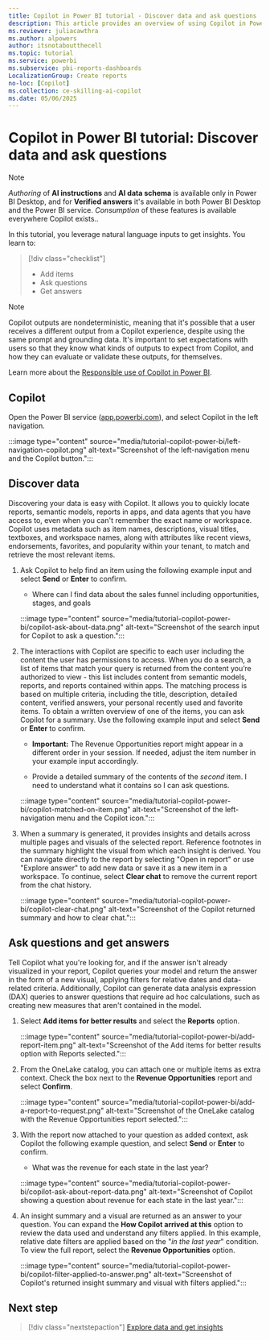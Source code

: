 ```yaml
---
title: Copilot in Power BI tutorial - Discover data and ask questions
description: This article provides an overview of using Copilot in Power BI to ask questions and get insights using natural language inputs.
ms.reviewer: juliacawthra
ms.author: alpowers
author: itsnotaboutthecell
ms.topic: tutorial
ms.service: powerbi
ms.subservice: pbi-reports-dashboards
LocalizationGroup: Create reports
no-loc: [Copilot]
ms.collection: ce-skilling-ai-copilot
ms.date: 05/06/2025
---
```


# Copilot in Power BI tutorial: Discover data and ask questions

> [!NOTE]
> *Authoring* of **AI instructions** and **AI data schema** is available only in Power BI Desktop, and for **Verified answers** it's available in both Power BI Desktop and the Power BI service. *Consumption* of these features is available everywhere Copilot exists..

In this tutorial, you leverage natural language inputs to get insights. You learn to:

> [!div class="checklist"]
>
> * Add items
> * Ask questions
> * Get answers

> [!NOTE]
> Copilot outputs are nondeterministic, meaning that it's possible that a user receives a different output from a Copilot experience, despite using the same prompt and grounding data. It's important to set expectations with users so that they know what kinds of outputs to expect from Copilot, and how they can evaluate or validate these outputs, for themselves.
>
> Learn more about the [Responsible use of Copilot in Power BI](copilot-integration.md#responsible-use-of-copilot-in-power-bi).

## Copilot

Open the Power BI service ([app.powerbi.com](https://app.powerbi.com/)), and select Copilot in the left navigation.

:::image type="content" source="media/tutorial-copilot-power-bi/left-navigation-copilot.png" alt-text="Screenshot of the left-navigation menu and the Copilot button.":::

## Discover data

Discovering your data is easy with Copilot. It allows you to quickly locate reports, semantic models, reports in apps, and data agents that you have access to, even when you can't remember the exact name or workspace. Copilot uses metadata such as item names, descriptions, visual titles, textboxes, and workspace names, along with attributes like recent views, endorsements, favorites, and popularity within your tenant, to match and retrieve the most relevant items.

1. Ask Copilot to help find an item using the following example input and select **Send** or **Enter** to confirm.
    - Where can I find data about the sales funnel including opportunities, stages, and goals

    :::image type="content" source="media/tutorial-copilot-power-bi/copilot-ask-about-data.png" alt-text="Screenshot of the search input for Copilot to ask a question.":::

1. The interactions with Copilot are specific to each user including the content the user has permissions to access. When you do a search, a list of items that match your query is returned from the content you’re authorized to view - this list includes content from semantic models, reports, and reports contained within apps. The matching process is based on multiple criteria, including the title, description, detailed content, verified answers, your personal recently used and favorite items. To obtain a written overview of one of the items, you can ask Copilot for a summary. Use the following example input and select **Send** or **Enter** to confirm.
    - **Important:** The Revenue Opportunities report might appear in a different order in your session. If needed, adjust the item number in your example input accordingly.

    - Provide a detailed summary of the contents of the *second* item. I need to understand what it contains so I can ask questions.

    :::image type="content" source="media/tutorial-copilot-power-bi/copilot-matched-on-item.png" alt-text="Screenshot of the left-navigation menu and the Copilot icon.":::

1. When a summary is generated, it provides insights and details across multiple pages and visuals of the selected report. Reference footnotes in the summary highlight the visual from which each insight is derived. You can navigate directly to the report by selecting "Open in report" or use "Explore answer" to add new data or save it as a new item in a workspace. To continue, select **Clear chat** to remove the current report from the chat history.

    :::image type="content" source="media/tutorial-copilot-power-bi/copilot-clear-chat.png" alt-text="Screenshot of the Copilot returned summary and how to clear chat.":::

## Ask questions and get answers

Tell Copilot what you're looking for, and if the answer isn't already visualized in your report, Copilot queries your model and return the answer in the form of a new visual, applying filters for relative dates and data-related criteria. Additionally, Copilot can generate data analysis expression (DAX)  queries to answer questions that require ad hoc calculations, such as creating new measures that aren't contained in the model.

1. Select **Add items for better results** and select the **Reports** option.

    :::image type="content" source="media/tutorial-copilot-power-bi/add-report-item.png" alt-text="Screenshot of the Add items for better results option with Reports selected.":::

1. From the OneLake catalog, you can attach one or multiple items as extra context. Check the box next to the **Revenue Opportunities** report and select **Confirm**.

    :::image type="content" source="media/tutorial-copilot-power-bi/add-a-report-to-request.png" alt-text="Screenshot of the OneLake catalog with the Revenue Opportunities report selected.":::

1. With the report now attached to your question as added context, ask Copilot the following example question, and select **Send** or **Enter** to confirm.
    - What was the revenue for each state in the last year?

    :::image type="content" source="media/tutorial-copilot-power-bi/copilot-ask-about-report-data.png" alt-text="Screenshot of Copilot showing a question about revenue for each state in the last year.":::

1. An insight summary and a visual are returned as an answer to your question. You can expand the **How Copilot arrived at this** option to review the data used and understand any filters applied. In this example, relative date filters are applied based on the "*in the last year*" condition. To view the full report, select the **Revenue Opportunities** option.

    :::image type="content" source="media/tutorial-copilot-power-bi/copilot-filter-applied-to-answer.png" alt-text="Screenshot of Copilot's returned insight summary and visual with filters applied.":::

## Next step

> [!div class="nextstepaction"]
> [Explore data and get insights](tutorial-copilot-power-bi-explore-data.md)